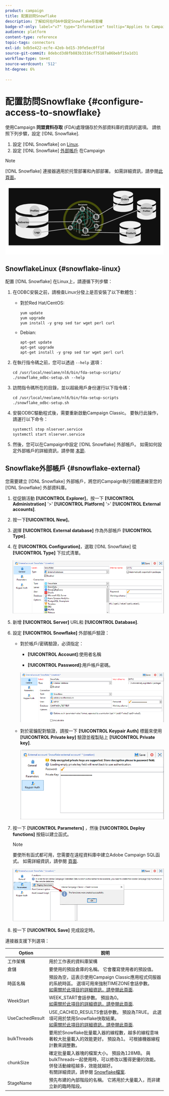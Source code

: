 ```yaml
---
product: campaign
title: 配置訪問Snowflake
description: 了解如何在FDA中設定Snowflake存取權
badge-v7-only: label="v7" type="Informative" tooltip="Applies to Campaign Classic v7 only"
audience: platform
content-type: reference
topic-tags: connectors
exl-id: bdb5e422-ecfe-42eb-bd15-39fe5ec0ff1d
source-git-commit: 8debcd3d8fb883b3316cf75187a86bebf15a1d31
workflow-type: tm+mt
source-wordcount: '512'
ht-degree: 6%

---
```


# 配置訪問Snowflake {#configure-access-to-snowflake}



使用Campaign **同盟資料存取** (FDA)處理儲存於外部資料庫的資訊的選項。 請依照下列步驟，設定 [!DNL Snowflake].

1. 設定 [!DNL Snowflake] on [Linux](#snowflake-linux).
1. 設定 [!DNL Snowflake] [外部帳戶](#snowflake-external) 在Campaign

>[!NOTE]
>
>[!DNL Snowflake] 連接器適用於托管部署和內部部署。 如需詳細資訊，請參閱[此頁面](../../installation/using/capability-matrix.md)。

![](assets/snowflake_3.png)

## SnowflakeLinux {#snowflake-linux}

配置 [!DNL Snowflake] 在Linux上，請遵循下列步驟：

1. 在ODBC安裝之前，請檢查Linux分發上是否安裝了以下軟體包：

   * 對於Red Hat/CentOS:

      ```
      yum update
      yum upgrade
      yum install -y grep sed tar wget perl curl
      ```

   * Debian:

      ```
      apt-get update
      apt-get upgrade
      apt-get install -y grep sed tar wget perl curl
      ```

1. 在執行指令碼之前，您可以透過 `--help` 選項：

   ```
   cd /usr/local/neolane/nl6/bin/fda-setup-scripts/
   ./snowflake_odbc-setup.sh --help
   ```

1. 訪問指令碼所在的目錄，並以超級用戶身份運行以下指令碼：

   ```
   cd /usr/local/neolane/nl6/bin/fda-setup-scripts
   ./snowflake_odbc-setup.sh
   ```

1. 安裝ODBC驅動程式後，需要重新啟動Campaign Classic。 要執行此操作，請運行以下命令：

   ```
   systemctl stop nlserver.service
   systemctl start nlserver.service
   ```

1. 然後，您可以在Campaign中設定 [!DNL Snowflake] 外部帳戶。 如需如何設定外部帳戶的詳細資訊，請參閱 [本節](#snowflake-external).

## Snowflake外部帳戶 {#snowflake-external}

您需要建立 [!DNL Snowflake] 外部帳戶，將您的Campaign執行個體連線至您的 [!DNL Snowflake] 外部資料庫。

1. 從促銷活動 **[!UICONTROL Explorer]**，按一下 **[!UICONTROL Administration]** &#39;>&#39; **[!UICONTROL Platform]** &#39;>&#39; **[!UICONTROL External accounts]**.

1. 按一下&#x200B;**[!UICONTROL New]**。

1. 選擇 **[!UICONTROL External database]** 作為外部帳戶 **[!UICONTROL Type]**.

1. 在 **[!UICONTROL Configuration]**，選取 [!DNL Snowflake] 從 **[!UICONTROL Type]** 下拉式清單。

   ![](assets/snowflake_5.png)

1. 新增 **[!UICONTROL Server]** URL和 **[!UICONTROL Database]**.

1. 設定 **[!UICONTROL Snowflake]** 外部帳戶驗證：

   * 對於帳戶/密碼驗證，必須指定：

      * **[!UICONTROL Account]**:使用者名稱

      * **[!UICONTROL Password]**:用戶帳戶密碼。

      ![](assets/snowflake.png)

   * 對於密鑰配對驗證，請按一下 **[!UICONTROL Keypair Auth]** 標籤來使用 **[!UICONTROL Private key]** 驗證並複製貼上 **[!UICONTROL Private key]**.

      ![](assets/snowflake_4.png)


1. 按一下 **[!UICONTROL Parameters]** ，然後 **[!UICONTROL Deploy functions]** 按鈕以建立函式。

   >[!NOTE]
   >
   >要使所有函式都可用，您需要在遠程資料庫中建立Adobe Campaign SQL函式。 如需詳細資訊，請參閱 [頁面](../../configuration/using/adding-additional-sql-functions.md).

   ![](assets/snowflake_2.png)

1. 按一下 **[!UICONTROL Save]** 完成設定時。

連接器支援下列選項：

| Option | 說明 |
|---|---|
| 工作架構 | 用於工作表的資料庫架構 |
| 倉儲 | 要使用的預設倉庫的名稱。 它會覆寫使用者的預設值。 |
| 時區名稱 | 預設為空，這表示使用Campaign Classic應用程式伺服器的系統時區。 選項可用來強制TIMEZONE會話參數。 <br>[如需關於此項目的詳細資訊，請參閱此頁面](https://docs.snowflake.net/manuals/sql-reference/parameters.html#timezone). |
| WeekStart | WEEK_START會話參數。 預設為0。 <br>[如需關於此項目的詳細資訊，請參閱此頁面](https://docs.snowflake.com/en/sql-reference/parameters.html#week-start). |
| UseCachedResult | USE_CACHED_RESULTS會話參數。 預設為TRUE。 此選項可用於禁用Snowflake快取結果。 <br>[如需關於此項目的詳細資訊，請參閱此頁面](https://docs.snowflake.net/manuals/user-guide/querying-persisted-results.html). |
| bulkThreads | 要用於Snowflake批量載入器的線程數，越多的線程意味著較大批量載入的效能更好。 預設為1。 可根據機器線程計數來調整數。 |
| chunkSize | 確定批量載入器塊的檔案大小。 預設為128MB。 與bulkThreads一起使用時，可以修改以獲得更優的效能。 併發活動線程越多，效能就越好。 <br>有關詳細資訊，請參閱 [Snowflake檔案](https://docs.snowflake.net/manuals/sql-reference/sql/put.html). |
| StageName | 預先布建的內部階段的名稱。 它將用於大量載入，而非建立新的臨時階段。 |
